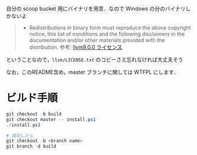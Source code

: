 
自分の scoop bucket 用にバイナリを用意．なので Windows の分のバイナリしかないよ


>    * Redistributions in binary form must reproduce the above copyright notice,
      this list of conditions and the following disclaimers in the
      documentation and/or other materials provided with the distribution.
      参考: [llvm9.0.0 ライセンス](http://releases.llvm.org/9.0.0/LICENSE.TXT)


ということなので，`llvm/LICENSE.txt` のコピーさえ忘れなければ大丈夫そう


なお，このREADME含め，master ブランチに関しては WTFPL にします．


# ビルド手順


```powershell
git checkout -b build
git checkout master -- install.ps1
./install.ps1

# 成功したら
git checkout -b <branch name>
git branch -d build
```


